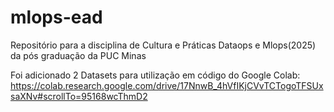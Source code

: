 # mlops-ead
Repositório para a disciplina de Cultura e Práticas Dataops e Mlops(2025) da pós graduação da PUC Minas

Foi adicionado 2 Datasets para utilização em código do Google Colab: https://colab.research.google.com/drive/17NnwB_4hVfIKjCVvTCTogoTFSUxsaXNv#scrollTo=95168wcThmD2
